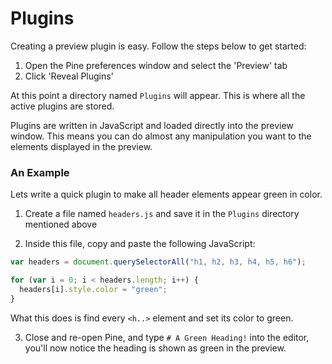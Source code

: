 #  Plugins

Creating a preview plugin is easy. Follow the steps below to get started:

1. Open the Pine preferences window and select the 'Preview' tab
2. Click 'Reveal Plugins'

At this point a directory named `Plugins` will appear. This is where all the active plugins are stored. 

Plugins are written in JavaScript and loaded directly into the preview window.
This means you can do almost any manipulation you want to the elements displayed in the preview.

### An Example

Lets write a quick plugin to make all header elements appear green in color.

1. Create a file named `headers.js` and save it in the `Plugins` directory mentioned above

2. Inside this file, copy and paste the following JavaScript:

  ```javascript
  var headers = document.querySelectorAll("h1, h2, h3, h4, h5, h6");
  
  for (var i = 0; i < headers.length; i++) {
    headers[i].style.color = "green";
  }
  ```

What this does is find every `<h..>` element and set its color to green.

3. Close and re-open Pine, and type `# A Green Heading!` into the editor, you'll now notice
  the heading is shown as green in the preview.
